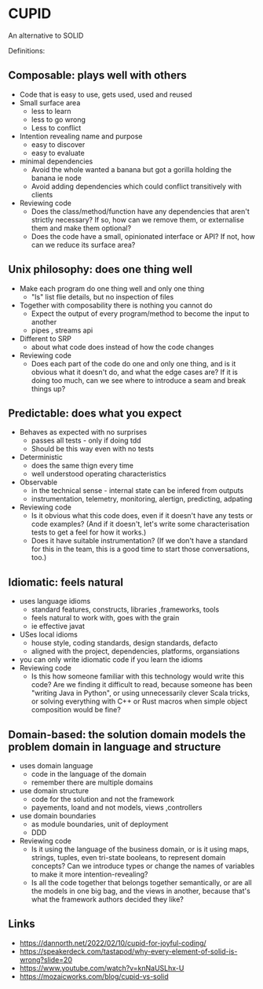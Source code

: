 # CUPID

An alternative to SOLID

Definitions:

## Composable: plays well with others
  - Code that is easy to use, gets used, used and reused
  - Small surface area
    - less to learn
    - less to go wrong
    - Less to conflict
  - Intention revealing name and purpose
    - easy to discover
    - easy to evaluate
  - minimal dependencies
    - Avoid the whole wanted a banana but got a gorilla holding the banana ie node
    - Avoid adding dependencies which could conflict transitively with clients
  - Reviewing code
    - Does the class/method/function have any dependencies that aren't strictly necessary? If so, how can we remove them, or externalise them and make them optional?
    - Does the code have a small, opinionated interface or API? If not, how can we reduce its surface area?
## Unix philosophy: does one thing well
  - Make each program do one thing well and only one thing
    - "ls" list  flie details, but no inspection of files
  - Together with composability there is nothing you cannot do
    - Expect the output of every program/method to become the input to another
    - pipes , streams api
  - Different to SRP
    - about what code does instead of how the code changes
  - Reviewing code
    - Does each part of the code do one and only one thing, and is it obvious what it doesn't do, and what the edge cases are? If it is doing too much, can we see where to introduce a seam and break things up?
## Predictable: does what you expect
  - Behaves as expected with no surprises
    - passes all tests - only if doing tdd
    - Should be this way even with no tests
  - Deterministic
    - does the same thign every time
    - well understood operating characteristics
  - Observable
    - in the technical sense - internal state can be infered from outputs
    - instrumentation, telemetry, monitoring, alertign, predicting, adpating
  - Reviewing code
    - Is it obvious what this code does, even if it doesn't have any tests or code examples? (And if it doesn't, let's write some characterisation tests to get a feel for how it works.)
    - Does it have suitable instrumentation? (If we don't have a standard for this in the team, this is a good time to start those conversations, too.)
## Idiomatic: feels natural
  - uses language idioms
    - standard features, constructs, libraries ,frameworks, tools
    - feels natural to work with, goes with the grain
    - ie effective javat
  - USes local idioms
    - house style, coding standards, design standards, defacto
    - aligned with the project, dependencies, platforms, organsiations
  - you can only write idiomatic code if you learn the idioms
  - Reviewing code
    - Is this how someone familiar with this technology would write this code? Are we finding it difficult to read, because someone has been "writing Java in Python", or using unnecessarily clever Scala tricks, or solving everything with C++ or Rust macros when simple object composition would be fine?
## Domain-based: the solution domain models the problem domain in language and structure
  - uses domain language
    - code in the language of the domain
    - remember there are multiple domains
  - use domain structure
    - code for the solution and not the framework
    - payements, loand and not models, views ,controllers
  - use domain boundaries
    - as module boundaries, unit of deployment
    - DDD
  - Reviewing code
    - Is it using the language of the business domain, or is it using maps, strings, tuples, even tri-state booleans, to represent domain concepts? Can we introduce types or change the names of variables to make it more intention-revealing?
    - Is all the code together that belongs together semantically, or are all the models in one big bag, and the views in another, because that's what the framework authors decided they like?

## Links

- https://dannorth.net/2022/02/10/cupid-for-joyful-coding/
- https://speakerdeck.com/tastapod/why-every-element-of-solid-is-wrong?slide=20
- https://www.youtube.com/watch?v=knNaUSLhx-U
- https://mozaicworks.com/blog/cupid-vs-solid
